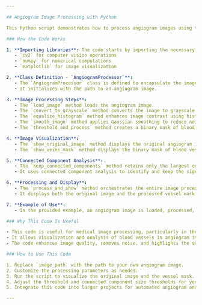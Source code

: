 ```yaml
---

## Angiogram Image Processing with Python

This Python script demonstrates how to process angiogram images using the OpenCV library. Angiogram images are commonly used in medical imaging to visualize blood vessels, particularly in the context of coronary angiography.

### How the Code Works

1. **Importing Libraries**: The code starts by importing the necessary libraries:
   - `cv2` for computer vision operations
   - `numpy` for numerical computations
   - `matplotlib` for image visualization

2. **Class Definition - `AngiogramProcessor`**:
   - The `AngiogramProcessor` class is defined to encapsulate the image processing functionality.
   - It initializes with the path to an angiogram image.

3. **Image Processing Steps**:
   - The `load_image` method loads the angiogram image.
   - The `convert_to_grayscale` method converts the image to grayscale.
   - The `equalize_histogram` method enhances image contrast using histogram equalization.
   - The `smooth_image` method applies Gaussian smoothing to reduce noise.
   - The `threshold_and_process` method creates a binary mask of blood vessels using adaptive thresholding.

4. **Image Visualization**:
   - The `show_original_image` method displays the original angiogram image.
   - The `show_veins_mask` method displays the binary mask of blood vessels.

5. **Connected Component Analysis**:
   - The `keep_connected_components` method retains only the largest connected components in the vessel mask.
   - It uses connected component analysis to identify and keep the significant vessel structures.

6. **Processing and Display**:
   - The `process_and_show` method orchestrates the entire image processing pipeline.
   - It displays both the original image and the processed vessel mask side by side.

7. **Example of Use**:
   - In the provided example, an angiogram image is loaded, processed, and displayed using the `AngiogramProcessor` class.

### Why This Code Is Useful

- This code is useful for medical image processing, particularly in the context of angiography.
- It allows visualization and analysis of blood vessels in angiogram images.
- The code enhances image quality, removes noise, and highlights the vascular structures.

### How to Use This Code

1. Replace `image_path` with the path to your own angiogram image.
2. Customize the processing parameters as needed.
3. Run the script to visualize the original image and the vessel mask.
4. Adjust the threshold and connected component size thresholds for your specific images.
5. Integrate this code into larger projects for automated angiogram analysis.

---
```

